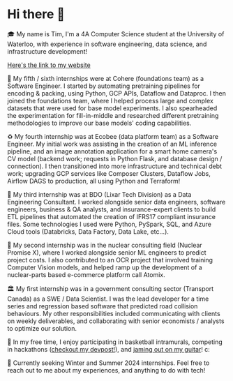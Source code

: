 # Hi there 👋

<!--
**timhyc19/timhyc19** is a ✨ _special_ ✨ repository because its `README.md` (this file) appears on your GitHub profile.

Here are some ideas to get you started:

- 🔭 I’m currently working on ...
- 🌱 I’m currently learning ...
- 👯 I’m looking to collaborate on ...
- 🤔 I’m looking for help with ...
- 💬 Ask me about ...
- 📫 How to reach me: ...
- 😄 Pronouns: ...
- ⚡ Fun fact: ...
-->
:mortar_board:
My name is Tim, I'm a 4A Computer Science student at the University of Waterloo, with experience in software engineering, data science, and infrastructure development!

[Here's the link to my website](https://tim-chung.netlify.app/)

🧠 My fifth / sixth internships were at Cohere (foundations team) as a Software Engineer. I started by automating pretraining pipelines for encoding & packing, using Python, GCP APIs, Dataflow and Dataproc. I then joined the foundations team, where I helped process large and complex datasets that were used for base model experiments. I also spearheaded the experimentation for fill-in-middle and researched different pretraining methodologies to improve our base models' coding capabilities. 

♻️ My fourth internship was at Ecobee (data platform team) as a Software Engineer. My initial work was assisting in the creation of an ML inference pipeline, and an image annotation application for a smart home camera's CV model (backend work; requests in Python Flask, and database design / connection). I then transitioned into more infrastructure and technical debt work; upgrading GCP services like Composer Clusters, Dataflow Jobs, Airflow DAGS to production, all using Python and Terraform!

💼 My third internship was at BDO (Lixar Tech Division) as a Data Engineering Consultant. I worked alongside senior data engineers, software engineers, business & QA analysts, and insurance-expert clients to build ETL pipelines that automated the creation of IFRS17 compliant insurance files. Some technologies I used were Python, PySpark, SQL, and Azure Cloud tools (Databricks, Data Factory, Data Lake, etc...).

🔋 My second internship was in the nuclear consulting field (Nuclear Promise X), where I worked alongside senior ML engineers to predict project costs. I also contributed to an OCR project that involved training Computer Vision models, and helped ramp up the development of a nuclear-parts based e-commerce platform call Atomix.

🏛️ My first internship was in a government consulting sector (Transport Canada) as a SWE / Data Scientist. I was the lead developer for a time series and regression based software that predicted road collision behaviours. My other responsibilities included communicating with clients on weekly deliverables, and collaborating with senior economists / analysts to optimize our solution. 


:palm_tree:
In my free time, I enjoy participating in basketball intramurals, competing in hackathons ([checkout my devpost!](https://devpost.com/timchung0319)), and [jaming out on my guitar](https://www.youtube.com/watch?v=rJXwrIGC5QA)! c:

💬 Currently seeking Winter and Summer 2024 internships. Feel free to reach out to me about my experiences, and anything to do with tech!
